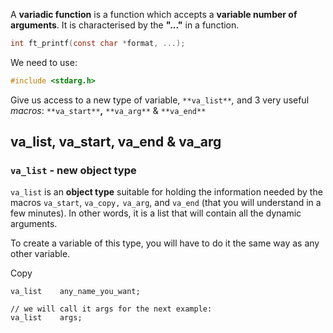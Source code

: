 A **variadic function** is a function which accepts a **variable number of arguments**. It is characterised by the **"..."** in a function.

```c
int	ft_printf(const char *format, ...);
```

We need to use:
```c
#include <stdarg.h>
```

Give us access to a new type of variable, `**va_list**`_,_ and 3 very useful _macros_: `**va_start**`**,** `**va_arg**` & `**va_end**`

## va_list, va_start, va_end & va_arg
### `va_list` - new object type
`va_list` is an **object type** suitable for holding the information needed by the macros `va_start`, `va_copy,` `va_arg`, and `va_end` (that you will understand in a few minutes). In other words, it is a list that will contain all the dynamic arguments.

To create a variable of this type, you will have to do it the same way as any other variable.

Copy

```
va_list    any_name_you_want;

// we will call it args for the next example:
va_list    args;
```